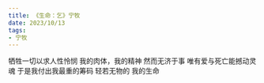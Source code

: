 ```yaml
---
title: 《生命：乞》宁牧
date: 2023/10/13
tags:
- 宁牧
---
```

牺牲一切以求人性怜悯
我的肉体，我的精神
然而无济于事
唯有爱与死亡能撼动灵魂
于是我付出我最重的筹码
轻若无物的
我的生命
